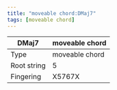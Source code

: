 ```yaml
---
title: "moveable chord:DMaj7"
tags: [moveable chord]
---
```


|DMaj7|moveable chord|
|---|---|
|Type|moveable chord|
|Root string|5|
|Fingering|X5767X|


